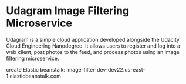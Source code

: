 # Udagram Image Filtering Microservice

Udagram is a simple cloud application developed alongside the Udacity Cloud Engineering Nanodegree. It allows users to register and log into a web client, post photos to the feed, and process photos using an image filtering microservice.

create Elastic beanstalk:
image-filter-dev-dev22.us-east-1.elasticbeanstalk.com
